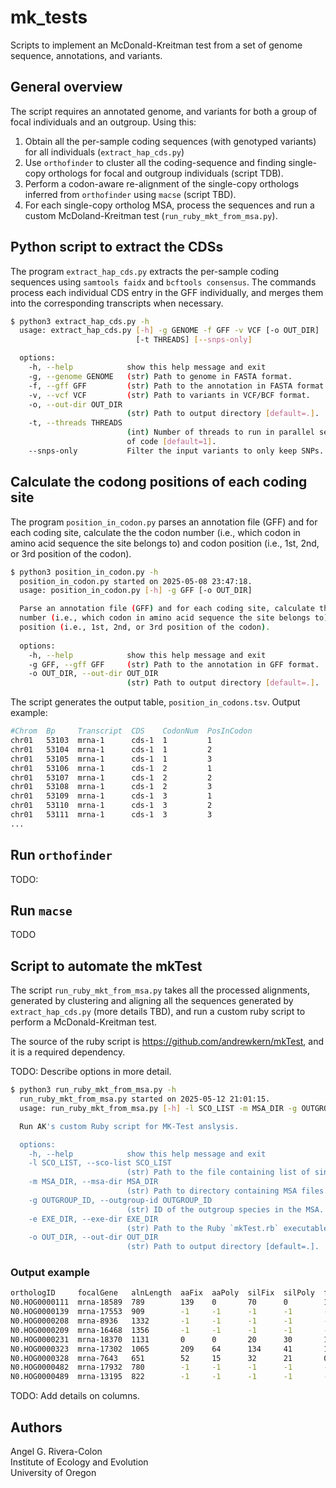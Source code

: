 # mk_tests

Scripts to implement an McDonald-Kreitman test from a set of genome 
sequence, annotations, and variants.

## General overview

The script requires an annotated genome, and variants for both a group
of focal individuals and an outgroup. Using this:

1. Obtain all the per-sample coding sequences (with genotyped variants)
for all individuals (`extract_hap_cds.py`)
2. Use `orthofinder` to cluster all the coding-sequence and finding single-
copy orthologs for focal and outgroup individuals (script TDB).
3. Perform a codon-aware re-alignment of the single-copy orthologs
inferred from `orthofinder` using `macse` (script TBD).
4. For each single-copy ortholog MSA, process the sequences and run a custom
McDoland-Kreitman test (`run_ruby_mkt_from_msa.py`).

## Python script to extract the CDSs

The program `extract_hap_cds.py` extracts the per-sample coding sequences using 
`samtools faidx` and `bcftools consensus`. The commands process each individual 
CDS entry in the GFF individually, and merges them into the corresponding 
transcripts when necessary.

```sh
$ python3 extract_hap_cds.py -h
  usage: extract_hap_cds.py [-h] -g GENOME -f GFF -v VCF [-o OUT_DIR] 
                            [-t THREADS] [--snps-only]

  options:
    -h, --help            show this help message and exit
    -g, --genome GENOME   (str) Path to genome in FASTA format.
    -f, --gff GFF         (str) Path to the annotation in FASTA format.
    -v, --vcf VCF         (str) Path to variants in VCF/BCF format.
    -o, --out-dir OUT_DIR
                          (str) Path to output directory [default=.].
    -t, --threads THREADS
                          (int) Number of threads to run in parallel sections 
                          of code [default=1].
    --snps-only           Filter the input variants to only keep SNPs.
```

## Calculate the codong positions of each coding site

The program `position_in_codon.py` parses an annotation file (GFF) and for 
each coding site, calculate the the codon number (i.e., which codon in amino 
acid sequence the site belongs to) and codon position (i.e., 1st, 2nd, or 3rd 
position of the codon).

```sh
$ python3 position_in_codon.py -h
  position_in_codon.py started on 2025-05-08 23:47:18.
  usage: position_in_codon.py [-h] -g GFF [-o OUT_DIR]

  Parse an annotation file (GFF) and for each coding site, calculate the the codon
  number (i.e., which codon in amino acid sequence the site belongs to) and codon
  position (i.e., 1st, 2nd, or 3rd position of the codon).
  
  options:
    -h, --help            show this help message and exit
    -g GFF, --gff GFF     (str) Path to the annotation in GFF format.
    -o OUT_DIR, --out-dir OUT_DIR
                          (str) Path to output directory [default=.].
```

The script generates the output table, `position_in_codons.tsv`. 
Output example:

```sh
#Chrom  Bp     Transcript  CDS    CodonNum  PosInCodon
chr01   53103  mrna-1      cds-1  1         1
chr01   53104  mrna-1      cds-1  1         2
chr01   53105  mrna-1      cds-1  1         3
chr01   53106  mrna-1      cds-1  2         1
chr01   53107  mrna-1      cds-1  2         2
chr01   53108  mrna-1      cds-1  2         3
chr01   53109  mrna-1      cds-1  3         1
chr01   53110  mrna-1      cds-1  3         2
chr01   53111  mrna-1      cds-1  3         3
...
```

## Run `orthofinder`

TODO:

## Run `macse`

TODO 

## Script to automate the mkTest

The script `run_ruby_mkt_from_msa.py` takes all the processed alignments,
generated by clustering and aligning all the sequences generated by
`extract_hap_cds.py` (more details TBD), and run a custom ruby script to
perform a McDonald-Kreitman test.

The source of the ruby script is <https://github.com/andrewkern/mkTest>,
and it is a required dependency.

TODO: Describe options in more detail.

```sh
$ python3 run_ruby_mkt_from_msa.py -h
  run_ruby_mkt_from_msa.py started on 2025-05-12 21:01:15.
  usage: run_ruby_mkt_from_msa.py [-h] -l SCO_LIST -m MSA_DIR -g OUTGROUP_ID [-e EXE_DIR] [-o OUT_DIR]

  Run AK's custom Ruby script for MK-Test anslysis.

  options:
    -h, --help            show this help message and exit
    -l SCO_LIST, --sco-list SCO_LIST
                          (str) Path to the file containing list of single-copy orthologs.
    -m MSA_DIR, --msa-dir MSA_DIR
                          (str) Path to directory containing MSA files.
    -g OUTGROUP_ID, --outgroup-id OUTGROUP_ID
                          (str) ID of the outgroup species in the MSA.
    -e EXE_DIR, --exe-dir EXE_DIR
                          (str) Path to the Ruby `mkTest.rb` executable [default=.].
    -o OUT_DIR, --out-dir OUT_DIR
                          (str) Path to output directory [default=.].
```

### Output example

```sh
orthologID     focalGene   alnLength  aaFix  aaPoly  silFix  silPoly  fetPval  Notes
N0.HOG0000111  mrna-18589  789        139    0       70      0        1        passed
N0.HOG0000139  mrna-17553  909        -1     -1      -1      -1       -1       frameshifts
N0.HOG0000208  mrna-8936   1332       -1     -1      -1      -1       -1       frameshifts
N0.HOG0000209  mrna-16468  1356       -1     -1      -1      -1       -1       frameshifts
N0.HOG0000231  mrna-18370  1131       0      0       20      30       1        passed
N0.HOG0000323  mrna-17302  1065       209    64      134     41       1        passed
N0.HOG0000328  mrna-7643   651        52     15      32      21       0.0469   passed
N0.HOG0000482  mrna-17932  780        -1     -1      -1      -1       -1       frameshifts
N0.HOG0000489  mrna-13195  822        -1     -1      -1      -1       -1       frameshifts
```

TODO: Add details on columns.

## Authors

Angel G. Rivera-Colon  
Institute of Ecology and Evolution  
University of Oregon
